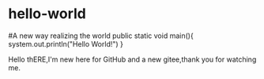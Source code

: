 # hello-world
#A new way realizing the world
public static void main(){
system.out.println("Hello World!")
}

Hello thERE,I'm new here for GitHub and a new gitee,thank you for watching me.
